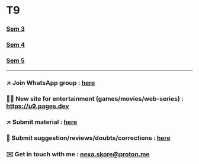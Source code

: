 # T9

### [Sem 3](./sem-3)

### [Sem 4](./sem-4)

### [Sem 5](./sem-5)

---

### ↗️ Join WhatsApp group : [here](https://chat.whatsapp.com/JuvHVkzVjc41ywITKe23h0)

### 🏴‍☠️ New site for entertainment (games/movies/web-series) : https://u9.pages.dev

### ↗️ Submit material : [here](https://tally.so/r/nr6d2N)

### 🤷 Submit suggestion/reviews/doubts/corrections : [here](https://tally.so/r/w48opO)

### ✉️ Get in touch with me : [nexa.skore@proton.me](mailto:nexa.skore@proton.me)